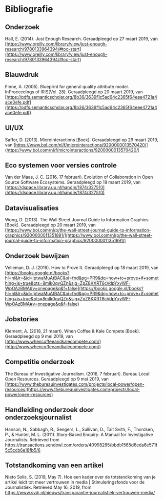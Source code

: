 # Bibliografie

## Onderzoek
Hall, E. (2014). Just Enough Research. Geraadpleegd op 27 maart 2019, van [https://www.oreilly.com/library/view/just-enough-research/9780133964394/#toc-start](https://www.oreilly.com/library/view/just-enough-research/9780133964394/#toc-start)

## Blauwdruk
Finne, A. (2005). Blueprint for general quality attribute model. InProceedings of IRIS(Vol. 28). Geraadpleegd op 20 maart 2019, van [https://pdfs.semanticscholar.org/8b36/3639f1c5ad64c2365f64eee4721a4ace0efe.pdf](https://pdfs.semanticscholar.org/8b36/3639f1c5ad64c2365f64eee4721a4ace0efe.pdf)

## UI/UX
Saffer,  D. (2013). Microinteractions [Boek]. Geraadpleegd op 29 maart 2019, van [https://www.bol.com/nl/f/microinteractions/9200000013570420/](https://www.bol.com/nl/f/microinteractions/9200000013570420/)

## Eco systemen voor versies controle
Van der Maas, J. C. (2016, 17 februari). Evolution of Collaboration in Open Source Software Ecosystems. Geraadpleegd op 18 maart 2019, van [https://dspace.library.uu.nl/handle/1874/327510](https://dspace.library.uu.nl/handle/1874/327510)


## Datavisualisaties
Wong, D. (2013). The Wall Street Journal Guide to Information Graphics [Boek]. Geraadpleegd op 20 maart 2019, van [https://www.bol.com/nl/p/the-wall-street-journal-guide-to-information-graphics/9200000011351891/](https://www.bol.com/nl/p/the-wall-street-journal-guide-to-information-graphics/9200000011351891/)


## Onderzoek bewijzen
Velleman, D. J. (2016). How to Prove It. Geraadpleegd op 18 maart 2019, van [https://books.google.nl/books?hl=nl&lr=&id=lptwaMuAtBAC&oi=fnd&pg=PR9&dq=how+to+prove+if+something+is+true&ots=8mlk0qvQZn&sig=ZpZ8KXRT6cVdpYxyWF-WpOAzBMA#v=onepage&q&f=false](https://books.google.nl/books?hl=nl&lr=&id=lptwaMuAtBAC&oi=fnd&pg=PR9&dq=how+to+prove+if+something+is+true&ots=8mlk0qvQZn&sig=ZpZ8KXRT6cVdpYxyWF-WpOAzBMA#v=onepage&q&f=false)

## Jobstories
Klement, A. (2018, 21 maart). When Coffee & Kale Compete [Boek]. Geraadpleegd op 9 mei 2019, van [http://www.whencoffeeandkalecompete.com/](http://www.whencoffeeandkalecompete.com/)


## Competitie onderzoek
The Bureau of Investigative Journalism. (2018, 7 februari). Bureau Local Open Resources. Geraadpleegd op 9 mei 2019, van [https://www.thebureauinvestigates.com/projects/local-power/open-resources](https://www.thebureauinvestigates.com/projects/local-power/open-resources)

## Handleiding onderzoek door onderzoeksjournalist
Hanson, N., Sabbagh, R., Sengers, L., Sullivan, D., Tait Svith, F., Thordsen, P., & Hunter, M. L. (2011). Story-Based Enquiry: A Manual for Investigative Journalists. Retrieved from https://transactions.sendowl.com/orders/40998265/bbdb1565d6eda6e571f5c5ccb6e18fb5/6



## Totstandkoming van een artikel 
Nieto Solis, S. (2019, May 7). Hoe een kader over de totstandkoming van je artikel leidt tot meer vertrouwen in media | Stimuleringsfonds voor de Journalistiek. Retrieved May 16, 2019, from https://www.svdj.nl/nieuws/transparantie-journalistiek-vertrouwen-media/


